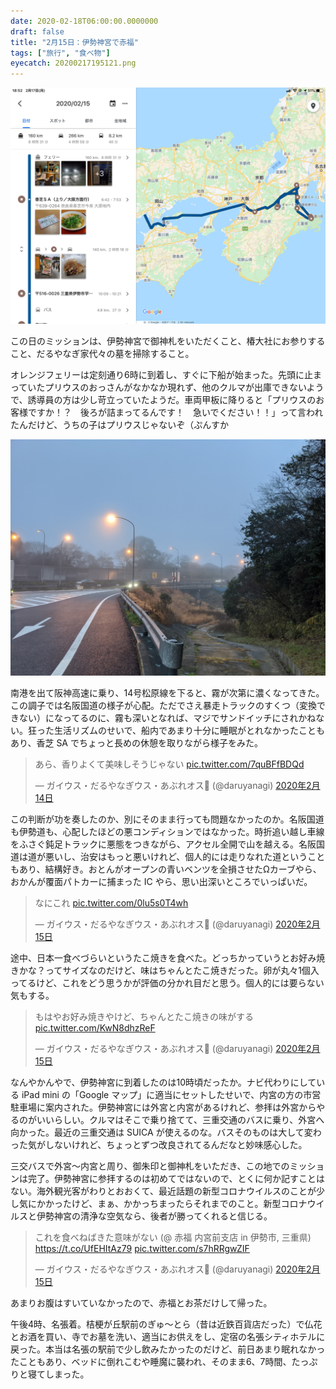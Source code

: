```yaml
---
date: 2020-02-18T06:00:00.0000000
draft: false
title: "2月15日：伊勢神宮で赤福"
tags: ["旅行", "食べ物"]
eyecatch: 20200217195121.png
---
```

<p><span itemscope itemtype="http://schema.org/Photograph"><img src="20200217193113.png" alt="f:id:daruyanagi:20200217193113p:plain" title="f:id:daruyanagi:20200217193113p:plain" class="hatena-fotolife" itemprop="image"></span></p><p>この日のミッションは、伊勢神宮で御神札をいただくこと、椿大社にお参りすること、だるやなぎ家代々の墓を掃除すること。</p><p>オレンジフェリーは定刻通り6時に到着し、すぐに下船が始まった。先頭に止まっていたプリウスのおっさんがなかなか現れず、他のクルマが出庫できないようで、誘導員の方は少し苛立っていたようだ。車両甲板に降りると「プリウスのお客様ですか！？　後ろが詰まってるんです！　急いでください！！」って言われたんだけど、うちの子はプリウスじゃないぞ（ぷんすか</p><p><span itemscope itemtype="http://schema.org/Photograph"><img src="20200217195121.png" alt="f:id:daruyanagi:20200217195121p:plain" title="f:id:daruyanagi:20200217195121p:plain" class="hatena-fotolife" itemprop="image"></span></p><p>南港を出て阪神高速に乗り、14号松原線を下ると、霧が次第に濃くなってきた。この調子では名阪国道の様子が心配。ただでさえ暴走トラックのすくつ（変換できない）になってるのに、霧も深いとなれば、マジでサンドイッチにされかねない。狂った生活リズムのせいで、船内であまり十分に睡眠がとれなかったこともあり、香芝 SA でちょっと長めの休憩を取りながら様子をみた。</p><p><blockquote class="twitter-tweet" data-lang="ja"><p lang="ja" dir="ltr">あら、香りよくて美味しそうじゃない <a href="https://t.co/7quBFfBDQd">pic.twitter.com/7quBFfBDQd</a></p>&mdash; ガイウス・だるやなぎウス・あぶれオス🍊 (@daruyanagi) <a href="https://twitter.com/daruyanagi/status/1228436526897303553?ref_src=twsrc%5Etfw">2020年2月14日</a></blockquote><script async src="https://platform.twitter.com/widgets.js" charset="utf-8"></script></p><p>この判断が功を奏したのか、別にそのまま行っても問題なかったのか。名阪国道も伊勢道も、心配したほどの悪コンディションではなかった。時折追い越し車線をふさぐ鈍足トラックに悪態をつきながら、アクセル全開で山を越える。名阪国道は道が悪いし、治安はもっと悪いけれど、個人的には走りなれた道ということもあり、結構好き。おとんがオープンの青いベンツを全損させたΩカーブやら、おかんが覆面パトカーに捕まった IC やら、思い出深いところでいっぱいだ。</p><p><blockquote class="twitter-tweet" data-lang="ja"><p lang="ja" dir="ltr">なにこれ <a href="https://t.co/0lu5s0T4wh">pic.twitter.com/0lu5s0T4wh</a></p>&mdash; ガイウス・だるやなぎウス・あぶれオス🍊 (@daruyanagi) <a href="https://twitter.com/daruyanagi/status/1228473159856185350?ref_src=twsrc%5Etfw">2020年2月15日</a></blockquote><script async src="https://platform.twitter.com/widgets.js" charset="utf-8"></script></p><p>途中、日本一食べづらいというたこ焼きを食べた。どっちかっていうとお好み焼きかな？ってサイズなのだけど、味はちゃんとたこ焼きだった。卵が丸々1個入ってるけど、これをどう思うかが評価の分かれ目だと思う。個人的には要らない気もする。</p><p><blockquote class="twitter-tweet" data-lang="ja"><p lang="ja" dir="ltr">もはやお好み焼きやけど、ちゃんとたこ焼きの味がする <a href="https://t.co/KwN8dhzReF">pic.twitter.com/KwN8dhzReF</a></p>&mdash; ガイウス・だるやなぎウス・あぶれオス🍊 (@daruyanagi) <a href="https://twitter.com/daruyanagi/status/1228477022365601794?ref_src=twsrc%5Etfw">2020年2月15日</a></blockquote><script async src="https://platform.twitter.com/widgets.js" charset="utf-8"></script></p><p>なんやかんやで、伊勢神宮に到着したのは10時頃だったか。ナビ代わりにしている iPad mini の「Google マップ」に適当にセットしたせいで、内宮の方の市営駐車場に案内された。伊勢神宮には外宮と内宮があるけれど、参拝は外宮からやるのがいいらしい。クルマはそこで乗り捨てて、三重交通のバスに乗り、外宮へ向かった。最近の三重交通は SUICA が使えるのな。バスそのものは大して変わった気がしないけれど、ちょっとずつ改良されてるんだなと妙味感心した。</p><p>三交バスで外宮～内宮と周り、御朱印と御神札をいただき、この地でのミッションは完了。伊勢神宮に参拝するのは初めてではないので、とくに何か記すことはない。海外観光客がわりとおおくて、最近話題の新型コロナウイルスのことが少し気にかかったけど、まぁ、かかっちまったらそれまでのこと。新型コロナウイルスと伊勢神宮の清浄な空気なら、後者が勝ってくれると信じる。</p><p><blockquote class="twitter-tweet" data-lang="ja"><p lang="ja" dir="ltr">これを食べねばきた意味がない (@ 赤福 内宮前支店 in 伊勢市, 三重県) <a href="https://t.co/UfEHItAz79">https://t.co/UfEHItAz79</a> <a href="https://t.co/s7hRRgwZIF">pic.twitter.com/s7hRRgwZIF</a></p>&mdash; ガイウス・だるやなぎウス・あぶれオス🍊 (@daruyanagi) <a href="https://twitter.com/daruyanagi/status/1228516058686017538?ref_src=twsrc%5Etfw">2020年2月15日</a></blockquote><script async src="https://platform.twitter.com/widgets.js" charset="utf-8"></script></p><p>あまりお腹はすいていなかったので、赤福とお茶だけして帰った。</p><p>午後4時、名張着。桔梗が丘駅前のぎゅ～とら（昔は近鉄百貨店だった）で仏花とお酒を買い、寺でお墓を洗い、適当にお供えをし、定宿の名張シティホテルに戻った。本当は名張の駅前で少し飲みたかったのだけど、前日あまり眠れなかったこともあり、ベッドに倒れこむや睡魔に襲われ、そのまま6、7時間、たっぷりと寝てしまった。</p>
